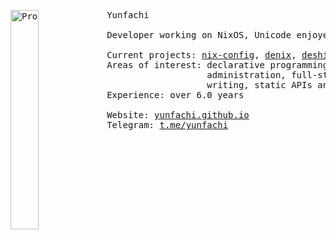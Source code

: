 <pre>
<a href="//......................................................................................................................................................................................................................................................................................................................................................................................................................................................................................................................................................................................................................................................................................................................................................................................................................................................................................................................................................................................................................................................................................................................................................................................................................................................................................................................................./......................................................................................................................................................................................................................................................................................................................................................................................................................................................................................................................................................................................................................................................................................................................................................................................................................................................................................................................................................................................................................................................................................................................................................................................................................................................................................................................................./flag{ĄPä&ǞŇǺHæuĤƔxƛƛŮċŊȪǚƗĈƐŲȀtàȫǚȦƕ(ƾƙ}/......................................................................................................................................................................................................................................................................................................................................................................................................................................................................................................................................................................................................................................................................................................................................................................................................................................................................................................................................................................................................................................................................................................................................................................................................................................................................................................................................."><img src="https://avatars.githubusercontent.com/u/73419713" alt="Profile Image" width="30%" height="30%" align="left"/></a
>Yunfachi

Developer working on NixOS, Unicode enjoyer.

Current projects: <a href="https://github.com/yunfachi/nix-config">nix-config</a>, <a href="https://github.com/yunfachi/denix">denix</a>, <a href="https://github.com/deshiro">deshiro</a>  
Areas of interest: declarative programming, encoding, infosecurity, system
                   administration, full-stack engineering (because I'm greedy),
                   writing, static APIs and websites
Experience: over 6.0 years  

Website: <a href="https://yunfachi.github.io">yunfachi.github.io</a>
Telegram: <a href="https://t.me/yunfachi">t.me/yunfachi</a></pre>
